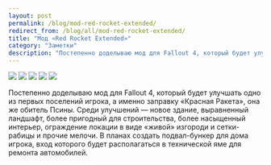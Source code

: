 ```yaml
---
layout: post
permalink: /blog/mod-red-rocket-extended/
redirect_from: /blog/all/mod-red-rocket-extended/
title: "Мод «Red Rocket Extended»"
category: "Заметки"
description: "Постепенно доделываю мод для Fallout 4, который будет улучшать одно из первых поселений игрока, а именно заправку «Красная Ракета», она же обитель Псины. Среди улучшений — новое здание, выравненный ландшафт, более пригодный для строительства, более насыщенный интерьер, ограждение локации в виде «живой» изгороди и сетки-рабицы и прочие мелочи. В планах создать подвал-бункер для дома игрока, вход которого будет располагаться в технической яме для ремонта автомобилей."
---
```


<div class="fotorama">
	<img src="http://i.imgur.com/CTABrxV.png" />
	<img src="http://i.imgur.com/UGhuCl0.png" />
	<img src="http://i.imgur.com/2bBqSfL.png" />
	<img src="http://i.imgur.com/3o7YGEd.png" />
	<img src="http://i.imgur.com/mWL4Vir.png" />
</div>

Постепенно доделываю мод для Fallout 4, который будет улучшать одно из первых поселений игрока, а именно заправку «Красная Ракета», она же обитель Псины. Среди улучшений — новое здание, выравненный ландшафт, более пригодный для строительства, более насыщенный интерьер, ограждение локации в виде «живой» изгороди и сетки-рабицы и прочие мелочи. В планах создать подвал-бункер для дома игрока, вход которого будет располагаться в технической яме для ремонта автомобилей.
